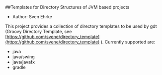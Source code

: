 
##Templates for Directory Structures of JVM based projects

* Author: Sven Ehrke

This project provides a collection of directory templates to be used by
gdt (Groovy Directory Template, see [https://github.com/svene/directory_template](https://github.com/svene/directory_template) ).
Currently supported are:

* java
* java/swing
* java/javafx
* gradle

